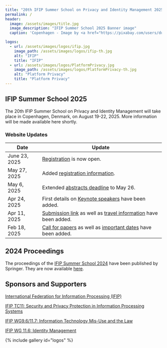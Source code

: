```yaml
---
title: "20th IFIP Summer School on Privacy and Identity Management 2025"
permalink: /
header:
  image: /assets/images/title.jpg
  image_description: "IFIP Summer School 2025 Banner image"
  caption: 'Copenhagen - Image by <a href="https://pixabay.com/users/ductinh91-33702380/?utm_source=link-attribution&utm_medium=referral&utm_campaign=image&utm_content=8513129">Duc Tinh Ngo</a> from <a href="https://pixabay.com//?utm_source=link-attribution&utm_medium=referral&utm_campaign=image&utm_content=8513129">Pixabay</a> (modified)'

logos:
  - url: /assets/images/logos/ifip.jpg
    image_path: /assets/images/logos/ifip-th.jpg
    alt: "IFIP"
    title: "IFIP"
  - url: /assets/images/logos/PlatformPrivacy.jpg
    image_path: /assets/images/logos/PlatformPrivacy-th.jpg
    alt: "Platform Privacy"
    title: "Platform Privacy"
---
```

## IFIP Summer School 2025
The 20th IFIP Summer School on Privacy and Identity Management will take place in Copenhagen, Denmark, on August 19-22, 2025. More information will be made available here shortly.

### Website Updates

| Date | Update |
| -- | -- |
| June 23, 2025| [Registration](./registration) is now open. |
| May 27, 2025 | Added [registration information](./registration). |
| May 6, 2025  | Extended [abstracts deadline](./important_dates) to May 26. |
| Apr 24, 2025 | First details on [Keynote speakers](./keynotes) have been added. |
| Apr 11, 2025 | [Submission link](./submission) as well as [travel information](./venue) have been added. |
| Feb 18, 2025 | [Call for papers](./call_for_papers) as well as [important dates](./important_dates) have been added. |

## 2024 Proceedings 
The proceedings of the [IFIP Summer School 2024](./archive/2024) have been published by Springer.
They are now available [here](https://link.springer.com/book/10.1007/978-3-031-91054-8).

  
## Sponsors and Supporters
[International Federation for Information Processing (IFIP)](https://www.ifip.org)

[IFIP TC11: Security and Privacy Protection in Information Processing Systems](https://www.ifiptc11.org/)

[IFIP WG9.6/11.7: Information Technology Mis-Use and the Law](https://www.ifiptc11.org/working-groups)

[IFIP WG 11.6: Identity Management](https://www.ifiptc11.org/working-groups)

{% include gallery id="logos" %}

